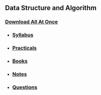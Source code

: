 ## Data Structure and Algorithm

### [Download All At Once](https://samriddhicollegeedunp-my.sharepoint.com/:f:/g/personal/wilsonshrestha_samriddhicollege_edu_np/EhzgP3cZDH5OkNgSmqUDmzUB9rkm4elh5A56SCAaeWZmbA?e=WHGelI)

- ### [Syllabus](https://samriddhicollegeedunp-my.sharepoint.com/:f:/g/personal/wilsonshrestha_samriddhicollege_edu_np/EskrrDMDrWNGgWcJ2n1GwBQBhfBbAkbAPVBk1z474KjUfA?e=MGw3Wh)

- ### [Practicals](https://samriddhicollegeedunp-my.sharepoint.com/:f:/g/personal/wilsonshrestha_samriddhicollege_edu_np/Ej1C3Yx_lt1Bv55lwT529p0BRTCvivT9hx5SG7JTqua-QA?e=Peikyk)

- ### [Books](https://samriddhicollegeedunp-my.sharepoint.com/:f:/g/personal/wilsonshrestha_samriddhicollege_edu_np/Enpe7ewpJhdOoemm6CtpKzYBKbQZ8M6VVnLUPWhUCorGQg?e=liGMwj)
 
- ### [Notes](https://samriddhicollegeedunp-my.sharepoint.com/:f:/g/personal/wilsonshrestha_samriddhicollege_edu_np/EsOw3M5YlqdKkIJ04kGj3TsBbIHURc6CWTiyYnng8eernw?e=4ahlxS)

- ### [Questions](https://samriddhicollegeedunp-my.sharepoint.com/:f:/g/personal/wilsonshrestha_samriddhicollege_edu_np/EuebxuItsC9CjLM31LQkuWMB2xViS0wkZKVxgCs-fvm29A?e=A9odb4)